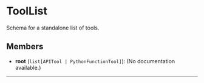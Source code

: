 # ToolList

Schema for a standalone list of tools.

## Members
- **root** (`list[APITool | PythonFunctionTool]`): (No documentation available.)

---
